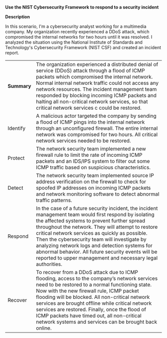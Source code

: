 **Use the NIST Cybersecurity Framework to respond to a security incident**


**Description**

In this scenario, I'm a cybersecurity analyst working for a multimedia company. My organization recently experienced a DDoS attack, which compromised the internal networks for two hours until it was resolved. I analyzed the situation using the National Institute of Standards and Technology's Cybersecurity Framework (NIST CSF) and created an incident report. 

<table>
  <tr>
   <td><strong>Summary</strong>
   </td>
   <td colspan="3" >The organization experienced a distributed denial of service (DDoS) attack through a flood of ICMP packets which compromised the internal network. Normal internal network traffic could not access any network resources. The incident management team responded by blocking incoming ICMP packets and halting all non-critical network services, so that critical network services c could be restored.    
   </td>
  </tr>
  <tr>
   <td>Identify
   </td>
   <td colspan="3" >A malicious actor targeted the company by sending a flood of ICMP pings into the internal network through an unconfigured firewall. The entire internal network was compromised for two hours. All critical network services needed to be restored.  
   </td>
  </tr>
  <tr>
   <td>Protect
   </td>
   <td colspan="3" >The network security team implemented a new firewall rule to limit the rate of incoming ICMP packets and an IDS/IPS system to filter out some ICMP traffic based on suspicious characteristics. 
   </td>
  </tr>
  <tr>
   <td>Detect
   </td>
   <td colspan="3" >The network security team implemented source IP address verification on the firewall to check for spoofed IP addresses on incoming ICMP packets and network monitoring software to detect abnormal traffic patterns. 
   </td>
  </tr>
  <tr>
   <td>Respond
   </td>
   <td colspan="3" >In the case of a future security incident, the incident management team would first respond by isolating the affected systems to prevent further spread throughout the network. They will attempt to restore critical network services as quickly as possible. Then the cybersecurity team will investigate by analyzing network logs and detection systems for abnormal behavior. All future security events will be reported to upper management and necessary legal authorities. 
   </td>
  </tr>
  <tr>
   <td>Recover
   </td>
   <td colspan="3" >To recover from a DDoS attack due to ICMP flooding, access to the company’s network services need to be restored to a normal functioning state. Now with the new firewall rule, ICMP packet flooding will be blocked. All non-critical network services are brought offline while critical network services are restored. Finally, once the flood of ICMP packets have timed out, all non-critical network systems and services can be brought back online.    
   </td>
  </tr>
</table>
